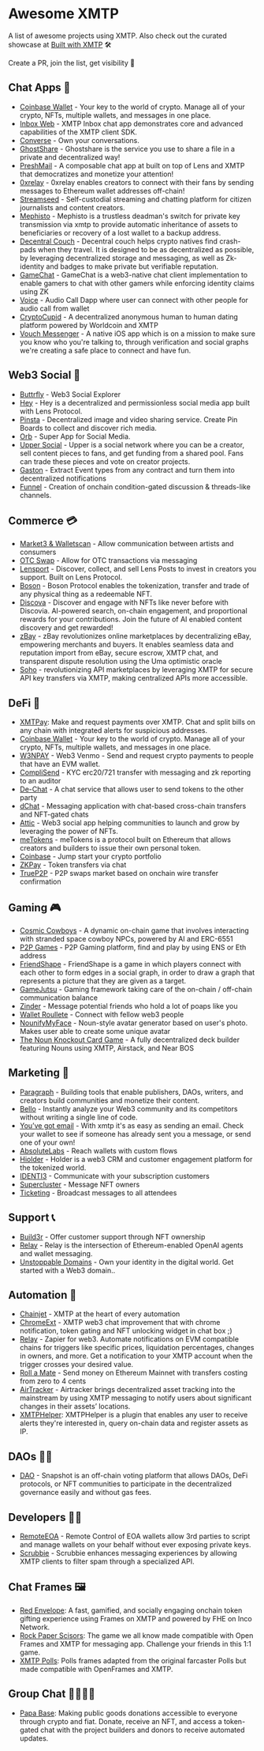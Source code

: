 # Awesome XMTP

A list of awesome projects using XMTP. Also check out the curated showcase at [Built with XMTP](https://xmtp.org/built-with-xmtp) 🛠️

Create a PR, join the list, get visibility 👀

## Chat Apps 💬

- [Coinbase Wallet](https://www.coinbase.com/wallet) - Your key to the world of crypto. Manage all of your crypto, NFTs, multiple wallets, and messages in one place.
- [Inbox Web](https://xmtp.chat/) - XMTP Inbox chat app demonstrates core and advanced capabilities of the XMTP client SDK.
- [Converse](https://getconverse.app/) - Own your conversations.
- [GhostShare](https://ethglobal.com/showcase/ghostshare-z7c3y) - Ghostshare is the service you use to share a file in a private and decentralized way!
- [PreshMail](https://ethglobal.com/showcase/preshmail-rnuzb) - A composable chat app at built on top of Lens and XMTP that democratizes and monetize your attention!
- [0xrelay](https://ethglobal.com/showcase/0xrelay-fwosy) - 0xrelay enables creators to connect with their fans by sending messages to Ethereum wallet addresses off-chain!
- [Streamseed](https://ethglobal.com/showcase/streamseed-mrbi9) - Self-custodial streaming and chatting platform for citizen journalists and content creators.
- [Mephisto](https://ethglobal.com/showcase/mephisto-3ix35) - Mephisto is a trustless deadman's switch for private key transmission via xmtp to provide automatic inheritance of assets to beneficiaries or recovery of a lost wallet to a backup address.
- [Decentral Couch](https://ethglobal.com/showcase/decentral-couch-g1xtk) - Decentral couch helps crypto natives find crash-pads when they travel. It is designed to be as decentralized as possible, by leveraging decentralized storage and messaging, as well as Zk-identity and badges to make private but verifiable reputation.
- [GameChat](https://ethglobal.com/showcase/gamechat-4p5qj) - GameChat is a web3-native chat client implementation to enable gamers to chat with other gamers while enforcing identity claims using ZK
- [Voice](https://ethglobal.com/showcase/audiox-huq8u) - Audio Call Dapp where user can connect with other people for audio call from wallet
- [CryptoCupid](https://ethglobal.com/showcase/cryptocupid-cegju) - A decentralized anonymous human to human dating platform powered by Worldcoin and XMTP
- [Vouch Messenger](https://ethglobal.com/showcase/vouch-messenger-qqvjm) - A native iOS app which is on a mission to make sure you know who you're talking to, through verification and social graphs we're creating a safe place to connect and have fun.

## Web3 Social 🌿

- [Buttrfly](https://buttrfly.app/) - Web3 Social Explorer
- [Hey](https://hey.xyz/) - Hey is a decentralized and permissionless social media app built with Lens Protocol.
- [Pinsta](https://pinsta.xyz/) - Decentralized image and video sharing service. Create Pin Boards to collect and discover rich media.
- [Orb](https://orb.ac/) - Super App for Social Media.
- [Upper Social](https://ethglobal.com/showcase/upper-social-nq3iw) - Upper is a social network where you can be a creator, sell content pieces to fans, and get funding from a shared pool. Fans can trade these pieces and vote on creator projects.
- [Gaston](https://ethglobal.com/showcase/gaston-8s4dq) - Extract Event types from any contract and turn them into decentralized notifications
- [Funnel](https://ethglobal.com/showcase/funnel-z8f80) - Creation of onchain condition-gated discussion & threads-like channels.

## Commerce 💳

- [Market3 & Walletscan](https://ethglobal.com/showcase/market3-and-walletscan-a-trusted-marketplace-s9nsj) - Allow communication between artists and consumers
- [OTC Swap](https://ethglobal.com/showcase/otc-swap-n3vhk) - Allow for OTC transactions via messaging
- [Lensport](https://lensport.io/) - Discover, collect, and sell Lens Posts to invest in creators you support. Built on Lens Protocol.
- [Boson](https://www.bosonprotocol.io/) - Boson Protocol enables the tokenization, transfer and trade of any physical thing as a redeemable NFT.
- [Discova](https://ethglobal.com/showcase/discova-e3jc2) - Discover and engage with NFTs like never before with Discovia. AI-powered search, on-chain engagement, and proportional rewards for your contributions. Join the future of AI enabled content discovery and get rewarded!
- [zBay](https://ethglobal.com/showcase/zbay-r0724) - zBay revolutionizes online marketplaces by decentralizing eBay, empowering merchants and buyers. It enables seamless data and reputation import from eBay, secure escrow, XMTP chat, and transparent dispute resolution using the Uma optimistic oracle
- [Soho](https://ethglobal.com/showcase/soho-xo1fi) - revolutionizing API marketplaces by leveraging XMTP for secure API key transfers via XMTP, making centralized APIs more accessible.

## DeFi 🏦

- [XMTPay](https://devfolio.co/projects/xmtpay-bf3e): Make and request payments over XMTP. Chat and split bills on any chain with integrated alerts for suspicious addresses.
- [Coinbase Wallet](https://www.coinbase.com/wallet) - Your key to the world of crypto. Manage all of your crypto, NFTs, multiple wallets, and messages in one place.
- [W3NPAY](https://ethglobal.com/showcase/w3npay-d7rk8) - Web3 Venmo - Send and request crypto payments to people that have an EVM wallet.
- [CompliSend](https://ethglobal.com/showcase/complisend-3j0jx) - KYC erc20/721 transfer with messaging and zk reporting to an auditor
- [De-Chat](https://ethglobal.com/showcase/de-chat-rr8zk) - A chat service that allows user to send tokens to the other party
- [dChat](https://ethglobal.com/showcase/dchat-21eba) - Messaging application with chat-based cross-chain transfers and NFT-gated chats
- [Attic](https://atticc.xyz/) - Web3 social app helping communities to launch and grow by leveraging the power of NFTs.
- [meTokens](https://metokens.com/) - meTokens is a protocol built on Ethereum that allows creators and builders to issue their own personal token.
- [Coinbase](https://www.coinbase.com/) - Jump start your crypto portfolio
- [ZKPay](https://taikai.network/cryptocanal/hackathons/ethdam/projects/clhxb2yr4121242001zlpx01djwu/idea) - Token transfers via chat
- [TrueP2P](https://ethglobal.com/showcase/truep2p-9wbj6) - P2P swaps market based on onchain wire transfer confirmation

## Gaming 🎮

- [Cosmic Cowboys](https://github.com/stevedylandev/cosmic-cowboys-contracts) - A dynamic on-chain game that involves interacting with stranded space cowboy NPCs, powered by AI and ERC-6551
- [P2P Games](https://ethglobal.com/showcase/p2p-games-19vqx) - P2P Gaming platform, find and play by using ENS or Eth address
- [FriendShape](https://ethglobal.com/showcase/friendshape-hyrna) - FriendShape is a game in which players connect with each other to form edges in a social graph, in order to draw a graph that represents a picture that they are given as a target.
- [GameJutsu](https://ethglobal.com/showcase/gamejutsu-0u4en) - Gaming framework taking care of the on-chain / off-chain communication balance
- [Zinder](https://ethglobal.com/showcase/zinder-match-nomads-through-poaps-js3py) - Message potential friends who hold a lot of poaps like you
- [Wallet Roullete](https://walletroulette.xyz/) - Connect with fellow web3 people
- [NounifyMyFace](https://ethglobal.com/showcase/nounifymyface-qmx4t) - Noun-style avatar generator based on user's photo. Makes user able to create some unique avatar
- [The Noun Knockout Card Game](https://ethglobal.com/showcase/the-noun-knockout-card-game-42sxm) - A fully decentralized deck builder featuring Nouns using XMTP, Airstack, and Near BOS

## Marketing 📣

- [Paragraph](https://paragraph.xyz/) - Building tools that enable publishers, DAOs, writers, and creators build communities and monetize their content.
- [Bello](https://bello.lol/) - Instantly analyze your Web3 community and its competitors without writing a single line of code.
- [You’ve got email](https://ygm.mbla.xyz/) - With xmtp it's as easy as sending an email. Check your wallet to see if someone has already sent you a message, or send one of your own!
- [AbsoluteLabs](https://absolutelabs.io/) - Reach wallets with custom flows
- [Hiolder](https://www.holder.xyz/) - Holder is a web3 CRM and customer engagement platform for the tokenized world.
- [IDENTI3](https://ethglobal.com/showcase/identi3-u8rs7) - Communicate with your subscription customers
- [Supercluster](https://ethglobal.com/showcase/supercluster-t9x45) - Message NFT owners
- [Ticketing](https://ethglobal.com/showcase/decentralized-ticketing-platform-ok5fe) - Broadcast messages to all attendees

## Support 📞

- [Build3r](https://ethglobal.com/showcase/build3r-awy06) - Offer customer support through NFT ownership
- [Relay](https://relay.cc/) - Relay is the intersection of Ethereum-enabled OpenAI agents and wallet messaging.
- [Unstoppable Domains](https://unstoppabledomains.com/) - Own your identity in the digital world. Get started with a Web3 domain..

## Automation 🤖

- [Chainjet](https://chainjet.io/) - XMTP at the heart of every automation
- [ChromeExt](https://ethglobal.com/showcase/chromeext-chatonweb3withtokengatingcontent-mq751) - XMTP web3 chat improvement that with chrome notification, token gating and NFT unlocking widget in chat box ;)
- [Relay](https://ethglobal.com/showcase/relay-85njt) - Zapier for web3. Automate notifications on EVM compatible chains for triggers like specific prices, liquidation percentages, changes in owners, and more. Get a notification to your XMTP account when the trigger crosses your desired value.
- [Roll a Mate](https://ethglobal.com/showcase/roll-a-mate-ob574) - Send money on Ethereum Mainnet with transfers costing from zero to 4 cents
- [AirTracker](https://ethglobal.com/showcase/airtracker-8qstn) - Airtracker brings decentralized asset tracking into the mainstream by using XMTP messaging to notify users about significant changes in their assets’ locations.
- [XMTPHelper](https://devfolio.co/projects/truth-467c): XMTPHelper is a plugin that enables any user to receive alerts they're interested in, query on-chain data and register assets as IP.

## DAOs 👩‍💻

- [DAO](https://snapshot.org/) - Snapshot is an off-chain voting platform that allows DAOs, DeFi protocols, or NFT communities to participate in the decentralized governance easily and without gas fees.

## Developers 👩‍💻

- [RemoteEOA](https://ethglobal.com/showcase/remoteeoa-ocgsq) - Remote Control of EOA wallets allow 3rd parties to script and manage wallets on your behalf without ever exposing private keys.
- [Scrubbie](https://xmtp.org/blog/eth-new-york) - Scrubbie enhances messaging experiences by allowing XMTP clients to filter spam through a specialized API.

## Chat Frames 🖼️

- [Red Envelope](https://devfolio.co/projects/red-envelope-fe1a): A fast, gamified, and socially engaging onchain token gifting experience using Frames on XMTP and powered by FHE on Inco Network.
- [Rock Paper Scisors](https://xmtp-frame-rock-paper-scissors.vercel.app/): The game we all know made compatible with Open Frames and XMTP for messaging app. Challenge your friends in this 1:1 game.
- [XMTP Polls](https://github.com/xmtp-labs/fc-polls): Polls frames adapted from the original farcaster Polls but made compatible with OpenFrames and XMTP.

## Group Chat 👨‍👩‍👧‍👧

- [Papa Base](https://devfolio.co/projects/papabase-7d6b): Making public goods donations accessible to everyone through crypto and fiat. Donate, receive an NFT, and access a token-gated chat with the project builders and donors to receive automated updates.
